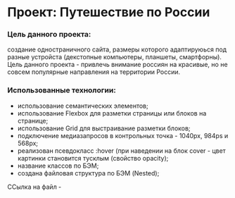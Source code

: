 # Проект: Путешествие по России

### Цель данного проекта: 
cоздание одностраничного сайта, размеры которого адаптируюься под разные устройста (декстопные компьютеры, планшеты, смартфорны). Цель данного проекта - привлечь внимание россиян на красивые, но не совсем популярные направления на территории России.
### Использованные технологии:
- использование семантических элементов;
- использование Flexbox для разметки страницы или блоков на странице;
- использование Grid для выстраивание разметки блоков;
- подключение медиазапросов в контрольных точка - 1040px, 984ps и 568px;
- реализован псевдокласс :hover (при наведении на блок cover - цвет картинки становится тусклым (свойство opacity);
- название классов по БЭМ;
- создана файловая структура по БЭМ (Nested);

ССылка на файл - 
